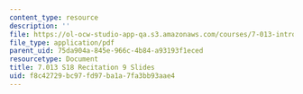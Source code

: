 ```yaml
---
content_type: resource
description: ''
file: https://ol-ocw-studio-app-qa.s3.amazonaws.com/courses/7-013-introductory-biology-spring-2018/f8c42729bc97fd97ba1a7fa3bb93aae4_MIT7_013s18Rec9_slides.pdf
file_type: application/pdf
parent_uid: 75da904a-845e-966c-4b84-a93193f1eced
resourcetype: Document
title: 7.013 S18 Recitation 9 Slides
uid: f8c42729-bc97-fd97-ba1a-7fa3bb93aae4
---
```

